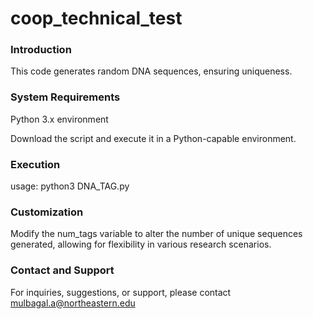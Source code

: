 # coop_technical_test #

### Introduction 
This code generates random DNA sequences, ensuring uniqueness.

### System Requirements
Python 3.x environment

Download the script and execute it in a Python-capable environment.


### Execution

usage: python3 DNA_TAG.py

### Customization
Modify the num_tags variable to alter the number of unique sequences generated, allowing for flexibility in various research scenarios.

### Contact and Support

For inquiries, suggestions, or support, please contact 
mulbagal.a@northeastern.edu
